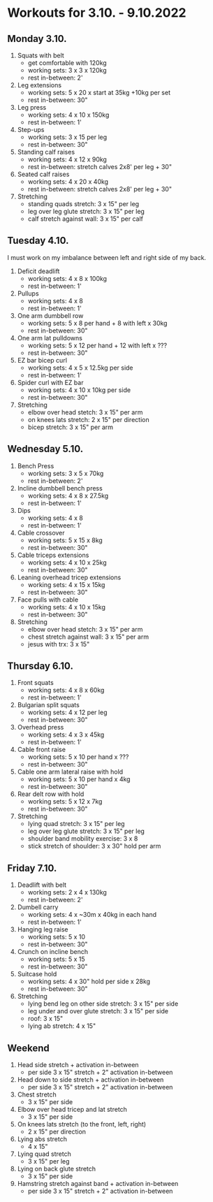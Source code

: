 # Workouts for 3.10. - 9.10.2022

## Monday 3.10.

1. Squats with belt
   - get comfortable with 120kg
   - working sets: 3 x 3 x 120kg
   - rest in-between: 2'
2. Leg extensions
   - working sets: 5 x 20 x start at 35kg +10kg per set
   - rest in-between: 30"
3. Leg press
   - working sets: 4 x 10 x 150kg
   - rest in-between: 1'
4. Step-ups
   - working sets: 3 x 15 per leg
   - rest in-between: 30"
5. Standing calf raises
   - working sets: 4 x 12 x 90kg
   - rest in-between: stretch calves 2x8' per leg + 30"
6. Seated calf raises
   - working sets: 4 x 20 x 40kg
   - rest in-between: stretch calves 2x8' per leg + 30"
7. Stretching
   - standing quads stretch: 3 x 15" per leg
   - leg over leg glute stretch: 3 x 15" per leg
   - calf stretch against wall: 3 x 15" per calf

## Tuesday 4.10.

I must work on my imbalance between left and right side of my back.

1. Deficit deadlift
   - working sets: 4 x 8 x 100kg
   - rest in-between: 1'
2. Pullups
   - working sets: 4 x 8
   - rest in-between: 1'
3. One arm dumbbell row
   - working sets: 5 x 8 per hand + 8 with left x 30kg
   - rest in-between: 30"
4. One arm lat pulldowns
   - working sets: 5 x 12 per hand + 12 with left x ???
   - rest in-between: 30"
5. EZ bar bicep curl
   - working sets: 4 x 5 x 12.5kg per side
   - rest in-between: 1'
6. Spider curl with EZ bar
   - working sets: 4 x 10 x 10kg per side
   - rest in-between: 30"
7. Stretching
   - elbow over head stetch: 3 x 15" per arm
   - on knees lats stretch: 2 x 15" per direction
   - bicep stretch: 3 x 15" per arm

## Wednesday 5.10.

1. Bench Press
   - working sets: 3 x 5 x 70kg
   - rest in-between: 2'
2. Incline dumbbell bench press
   - working sets: 4 x 8 x 27.5kg
   - rest in-between: 1'
3. Dips
   - working sets: 4 x 8
   - rest in-between: 1'
4. Cable crossover
   - working sets: 5 x 15 x 8kg
   - rest in-between: 30"
5. Cable triceps extensions
   - working sets: 4 x 10 x 25kg
   - rest in-between: 30"
6. Leaning overhead tricep extensions
   - working sets: 4 x 15 x 15kg
   - rest in-between: 30"
7. Face pulls with cable
   - working sets: 4 x 10 x 15kg
   - rest in-between: 30"
8. Stretching
   - elbow over head stetch: 3 x 15" per arm
   - chest stretch against wall: 3 x 15" per arm
   - jesus with trx: 3 x 15"

## Thursday 6.10.

1. Front squats
   - working sets: 4 x 8 x 60kg
   - rest in-between: 1'
2. Bulgarian split squats
   - working sets: 4 x 12 per leg
   - rest in-between: 30"
3. Overhead press
   - working sets: 4 x 3 x 45kg
   - rest in-between: 1'
4. Cable front raise
   - working sets: 5 x 10 per hand x ???
   - rest in-between: 30"
5. Cable one arm lateral raise with hold
   - working sets: 5 x 10 per hand x 4kg
   - rest in-between: 30"
6. Rear delt row with hold
   - working sets: 5 x 12 x 7kg
   - rest in-between: 30"
7. Stretching
   - lying quad stretch: 3 x 15" per leg
   - leg over leg glute stretch: 3 x 15" per leg
   - shoulder band mobility exercise: 3 x 8
   - stick stretch of shoulder: 3 x 30" hold per arm

## Friday 7.10.

1. Deadlift with belt
   - working sets: 2 x 4 x 130kg
   - rest in-between: 2'
2. Dumbell carry
   - working sets: 4 x ~30m x 40kg in each hand
   - rest in-between: 1'
3. Hanging leg raise
   - working sets: 5 x 10
   - rest in-between: 30"
4. Crunch on incline bench
   - working sets: 5 x 15
   - rest in-between: 30"
5. Suitcase hold
   - working sets: 4 x 30" hold per side x 28kg
   - rest in-between: 30"
6. Stretching
   - lying bend leg on other side stretch: 3 x 15" per side
   - leg under and over glute stretch: 3 x 15" per side
   - roof: 3 x 15"
   - lying ab stretch: 4 x 15"

## Weekend

1. Head side stretch + activation in-between
   - per side 3 x 15" stretch + 2" activation in-between
2. Head down to side stretch + activation in-between
   - per side 3 x 15" stretch + 2" activation in-between
3. Chest stretch
   - 3 x 15" per side
4. Elbow over head tricep and lat stretch
   - 3 x 15" per side
5. On knees lats stretch (to the front, left, right)
   - 2 x 15" per direction
6. Lying abs stretch
   - 4 x 15"
7. Lying quad stretch
   - 3 x 15" per leg
8. Lying on back glute stretch
   - 3 x 15" per side
9. Hamstring stretch against band + activation in-between
   - per side 3 x 15" stretch + 2" activation in-between
